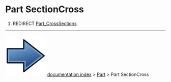 # Part SectionCross
1.  REDIRECT [Part_CrossSections](Part_CrossSections.md)



---
![](images/Button_right.svg) [documentation index](../README.md) > [Part](Part_Workbench.md) > Part SectionCross
